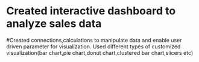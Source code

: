 # Created interactive dashboard to analyze sales data
#Created connections,calculations to manipulate data and enable user driven parameter for visualization.
Used different types of customized visualization(bar chart,pie chart,donut chart,clustered bar chart,slicers etc)
